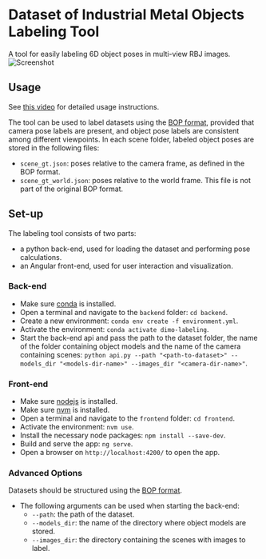 # Dataset of Industrial Metal Objects Labeling Tool

A tool for easily labeling 6D object poses in multi-view RBJ images. 
![Screenshot](docs/images/screenshot.png)

## Usage
See [this video](https://youtu.be/qvZfD38i7ro) for detailed usage instructions.

The tool can be used to label datasets using the [BOP format](https://github.com/thodan/bop_toolkit/blob/master/docs/bop_datasets_format.md), provided that camera pose labels are present, and object pose labels are consistent among different viewpoints. 
In each scene folder, labeled object poses are stored in the following files:
* `scene_gt.json`: poses relative to the camera frame, as defined in the BOP format.
* `scene_gt_world.json`: poses relative to the world frame. This file is not part of the original BOP format.

## Set-up

The labeling tool consists of two parts:
* a python back-end, used for loading the dataset and performing pose calculations.
* an Angular front-end, used for user interaction and visualization.

### Back-end
* Make sure [conda](https://docs.conda.io/en/latest/miniconda.html) is installed.
* Open a terminal and navigate to the `backend` folder: `cd backend`.
* Create a new environment: `conda env create -f environment.yml`.
* Activate the environment: `conda activate dimo-labeling`.
* Start the back-end api and pass the path to the dataset folder, the name of the folder containing object models and the name of the camera containing scenes: `python api.py --path "<path-to-dataset>" --models_dir "<models-dir-name>" --images_dir "<camera-dir-name>"`.

### Front-end
* Make sure [nodejs](https://nodejs.org/en/download/) is installed.
* Make sure [nvm](https://github.com/nvm-sh/nvm) is installed.
* Open a terminal and navigate to the `frontend` folder: `cd frontend`.
* Activate the environment: `nvm use`.
* Install the necessary node packages: `npm install --save-dev`.
* Build and serve the app: `ng serve`.
* Open a browser on `http://localhost:4200/` to open the app.

### Advanced Options
Datasets should be structured using the [BOP format](https://github.com/thodan/bop_toolkit/blob/master/docs/bop_datasets_format.md).
* The following arguments can be used when starting the back-end:
  * `--path`: the path of the dataset.
  * `--models_dir`: the name of the directory where object models are stored.
  * `--images_dir`: the directory containing the scenes with images to label.
